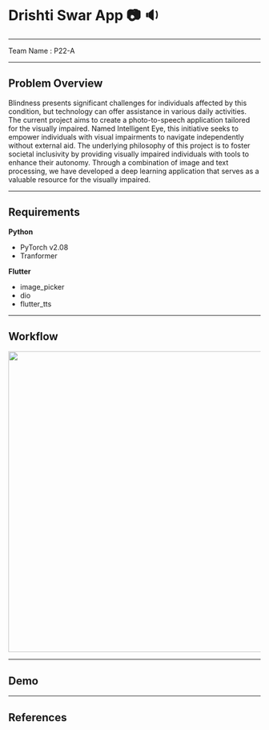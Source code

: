 # Drishti Swar App 📷 🔉 

---

Team Name : P22-A

---


## Problem Overview


Blindness presents significant challenges for individuals affected by this condition, but technology can offer assistance in various daily activities. The current project aims to create a photo-to-speech application tailored for the visually impaired. Named Intelligent Eye, this initiative seeks to empower individuals with visual impairments to navigate independently without external aid. The underlying philosophy of this project is to foster societal inclusivity by providing visually impaired individuals with tools to enhance their autonomy. Through a combination of image and text processing, we have developed a deep learning application that serves as a valuable resource for the visually impaired.


---

## Requirements

**Python**
* PyTorch v2.08
* Tranformer

**Flutter**
* image_picker
* dio
* flutter_tts

---

## Workflow

<img src="https://github.com/sagnik-charlie/captionvoice/blob/main/Images/workflow.png" height="600">


---


## Demo


---


## References
